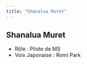 ```yaml
---
title: "Shanalua Muret"
---
```


Shanalua Muret
--------------


- Rôle : Pilote de MS  
- Voix Japonaise : Romi Park

